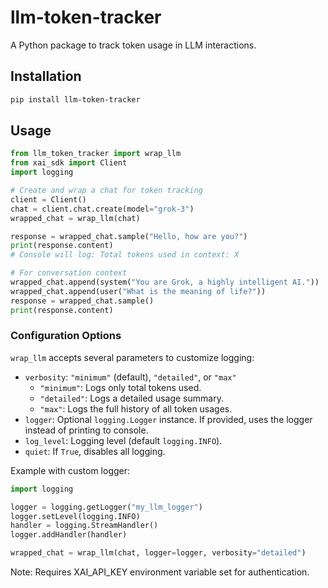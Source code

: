 # llm-token-tracker

A Python package to track token usage in LLM interactions.

## Installation

```bash
pip install llm-token-tracker
```

## Usage

```python
from llm_token_tracker import wrap_llm
from xai_sdk import Client
import logging

# Create and wrap a chat for token tracking
client = Client()
chat = client.chat.create(model="grok-3")
wrapped_chat = wrap_llm(chat)

response = wrapped_chat.sample("Hello, how are you?")
print(response.content)
# Console will log: Total tokens used in context: X

# For conversation context
wrapped_chat.append(system("You are Grok, a highly intelligent AI."))
wrapped_chat.append(user("What is the meaning of life?"))
response = wrapped_chat.sample()
print(response.content)
```

### Configuration Options

`wrap_llm` accepts several parameters to customize logging:

- `verbosity`: `"minimum"` (default), `"detailed"`, or `"max"`
  - `"minimum"`: Logs only total tokens used.
  - `"detailed"`: Logs a detailed usage summary.
  - `"max"`: Logs the full history of all token usages.
- `logger`: Optional `logging.Logger` instance. If provided, uses the logger instead of printing to console.
- `log_level`: Logging level (default `logging.INFO`).
- `quiet`: If `True`, disables all logging.

Example with custom logger:

```python
import logging

logger = logging.getLogger("my_llm_logger")
logger.setLevel(logging.INFO)
handler = logging.StreamHandler()
logger.addHandler(handler)

wrapped_chat = wrap_llm(chat, logger=logger, verbosity="detailed")
```

Note: Requires XAI_API_KEY environment variable set for authentication.
